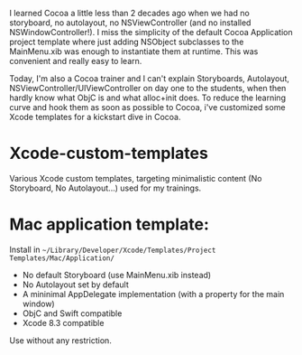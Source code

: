 I learned Cocoa a little less than 2 decades ago when we had no storyboard, no autolayout, no NSViewController (and no installed NSWindowController!). I miss the simplicity of the default Cocoa Application project template where just adding NSObject subclasses to the MainMenu.xib was enough to instantiate them at runtime. This was convenient and really easy to learn.

Today, I'm also a Cocoa trainer and I can't explain Storyboards, Autolayout, NSViewController/UIViewController on day one to the students, when then hardly know what ObjC is and what alloc+init does. To reduce the learning curve and hook them as soon as possible to Cocoa, i've customized some Xcode templates for a kickstart dive in Cocoa.



# Xcode-custom-templates
Various Xcode custom templates, targeting minimalistic content (No Storyboard, No Autolayout...) used for my trainings.

# Mac application template:
Install in `~/Library/Developer/Xcode/Templates/Project Templates/Mac/Application/`
- No default Storyboard (use MainMenu.xib instead)
- No Autolayout set by default
- A mininimal AppDelegate implementation (with a property for the main window)
- ObjC and Swift compatible
- Xcode 8.3 compatible

Use without any restriction.
